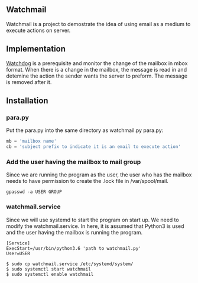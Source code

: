## Watchmail

Watchmail is a project to demostrate the idea of using email as a medium to execute actions on server. 

## Implementation

[Watchdog](https://pypi.org/project/watchdog/) is a prerequisite and monitor the change of the mailbox in mbox format. When there is a change in the mailbox, the message is read in and detemine the action the sender wants the server to preform. The message is removed after it.

## Installation 

### para.py
Put the para.py into the same directory as watchmail.py
para.py:
```python
mb = 'mailbox name'
cb = 'subject prefix to indicate it is an email to execute action'
```

### Add the user having the mailbox to mail group
Since we are running the program as the user, the user who has the mailbox needs to have permission to create the .lock file in /var/spool/mail.
```
gpasswd -a USER GROUP
```

### watchmail.service
Since we will use systemd to start the program on start up. We need to modify the watchmail.service. In here, it is assumed that Python3 is used and the user having the mailbox is running the program.
```
[Service]
ExecStart=/usr/bin/python3.6 'path to watchmail.py'
User=USER
```

```
$ sudo cp watchmail.service /etc/systemd/system/
$ sudo systemctl start watchmail
$ sudo systemctl enable watchmail
```
